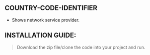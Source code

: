## COUNTRY-CODE-IDENTIFIER
* Shows network service provider.

## INSTALLATION GUIDE:
 > Download the zip file/clone the code into your project and run.
